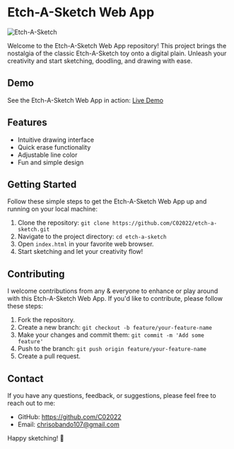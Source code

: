 # Etch-A-Sketch Web App

![Etch-A-Sketch](insert-image-link-here)

Welcome to the Etch-A-Sketch Web App repository! This project brings the nostalgia of the classic Etch-A-Sketch toy onto a digital plain. Unleash your creativity and start sketching, doodling, and drawing with ease.

## Demo

See the Etch-A-Sketch Web App in action: [Live Demo](https://c02022.github.io/etch-a-sketch/)

## Features

- Intuitive drawing interface
- Quick erase functionality
- Adjustable line color
- Fun and simple design

## Getting Started

Follow these simple steps to get the Etch-A-Sketch Web App up and running on your local machine:

1. Clone the repository: `git clone https://github.com/C02022/etch-a-sketch.git`
2. Navigate to the project directory: `cd etch-a-sketch`
3. Open `index.html` in your favorite web browser.
4. Start sketching and let your creativity flow!

## Contributing

I welcome contributions from any & everyone to enhance or play around with this Etch-A-Sketch Web App. If you'd like to contribute, please follow these steps:

1. Fork the repository.
2. Create a new branch: `git checkout -b feature/your-feature-name`
3. Make your changes and commit them: `git commit -m 'Add some feature'`
4. Push to the branch: `git push origin feature/your-feature-name`
5. Create a pull request.

## Contact

If you have any questions, feedback, or suggestions, please feel free to reach out to me:

- GitHub: https://github.com/C02022
- Email: chrisobando107@gmail.com

Happy sketching! 🎨
